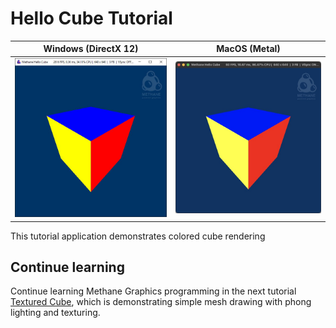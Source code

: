 # Hello Cube Tutorial

| Windows (DirectX 12) | MacOS (Metal) |
| -------------------- | ------------- |
| ![Hello Cube on Windows](Screenshots/HelloCubeWinDirectX12.jpg) | ![Hello Cube on MacOS](Screenshots/HelloCubeMacMetal.jpg) |

This tutorial application demonstrates colored cube rendering 

## Continue learning

Continue learning Methane Graphics programming in the next tutorial [Textured Cube](../03-HelloCube), 
which is demonstrating simple mesh drawing with phong lighting and texturing.
